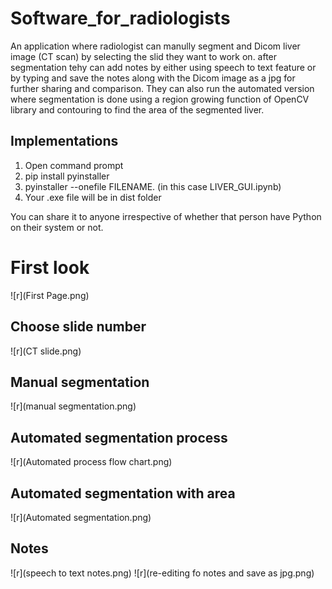 # Software_for_radiologists
An application where radiologist can manully segment and Dicom liver image (CT scan) by selecting the slid they want to work on. after segmentation tehy can add notes by either using speech to text feature or by typing and save the notes along with the Dicom image as a jpg for further sharing and comparison.
They can also run the automated version where segmentation is done using a region growing function of OpenCV library and contouring to find the area of the segmented liver.

## Implementations

1. Open command prompt
2. pip install pyinstaller
3. pyinstaller --onefile FILENAME. (in this case LIVER_GUI.ipynb)
4. Your .exe file will be in dist folder

You can share it to anyone irrespective of whether that person have Python on their system or not.

# First look
![r](First Page.png)

## Choose slide number
![r](CT slide.png)

## Manual segmentation
![r](manual segmentation.png)

## Automated segmentation process
![r](Automated process flow chart.png)

## Automated segmentation with area
![r](Automated segmentation.png)

## Notes
![r](speech to text notes.png)
![r](re-editing fo notes and save as jpg.png)
